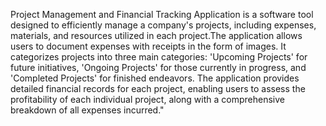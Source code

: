 Project Management and Financial Tracking Application is a software tool designed to efficiently manage a company's projects, including expenses, materials, and resources utilized in each project.The application allows users to document expenses with receipts in the form of images.
It categorizes projects into three main categories: 'Upcoming Projects' for future initiatives, 'Ongoing Projects' for those currently in progress, and 'Completed Projects' for finished endeavors. The application provides detailed financial records for each project, enabling users to assess the profitability of each individual project, along with a comprehensive breakdown of all expenses incurred."





